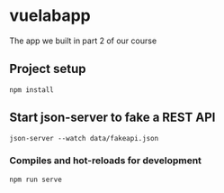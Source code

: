 # vuelabapp
The app we built in part 2 of our course

## Project setup
```
npm install
```

## Start json-server to fake a REST API
```
json-server --watch data/fakeapi.json
```

### Compiles and hot-reloads for development
```
npm run serve
```